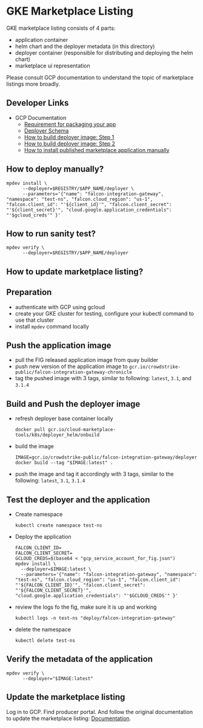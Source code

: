 # GKE Marketplace Listing

GKE marketplace listing consists of 4 parts:
 - application container
 - helm chart and the deployer metadata (in this directory)
 - deployer container (responsible for distributing and deploying the helm chart)
 - marketplace ui representation

Please consult GCP documentation to understand the topic of marketplace listings more broadly.

## Developer Links

 - GCP Documentation
   - [Requirement for packaging your app](https://cloud.google.com/marketplace/docs/partners/kubernetes/create-app-package)
   - [Deployer Schema](https://github.com/GoogleCloudPlatform/marketplace-k8s-app-tools/blob/master/docs/schema.md#x-google-marketplace-1)
   - [How to build deployer image: Step 1](https://github.com/GoogleCloudPlatform/marketplace-k8s-app-tools/blob/master/docs/building-deployer.md)
   - [How to build deployer image: Step 2](https://github.com/GoogleCloudPlatform/marketplace-k8s-app-tools/blob/master/docs/building-deployer-helm.md)
   - [How to install published marketplace application manually](https://github.com/GoogleCloudPlatform/marketplace-k8s-app-tools/blob/master/docs/mpdev-references.md#installing-a-published-marketplace-app)

## How to deploy manually?
```
mpdev install \
      --deployer=$REGISTRY/$APP_NAME/deployer \
      --parameters='{"name": "falcon-integration-gateway", "namespace": "test-ns", "falcon.cloud_region": "us-1", "falcon.client_id": "'${client_id}'", "falcon.client_secret": "'${client_secret}'", "cloud.google.application_credentials": "'$gcloud_creds'" }'
```

## How to run sanity test?
```
mpdev verify \
      --deployer=$REGISTRY/$APP_NAME/deployer
```

## How to update marketplace listing?

## Preparation

 - authenticate with GCP using gcloud
 - create your GKE cluster for testing, configure your kubectl command to use that cluster
 - install `mpdev` command locally

## Push the application image

 - pull the FIG released application image from quay builder
 - push new version of the application image to `gcr.io/crowdstrike-public/falcon-integration-gateway-chronicle`
 - tag the pushed image with 3 tags, similar to following: `latest`, `3.1`, and `3.1.4`

## Build and Push the deployer image

 - refresh deployer base container locally
   ```
   docker pull gcr.io/cloud-marketplace-tools/k8s/deployer_helm/onbuild
   ```
 - build the image
   ```
   IMAGE=gcr.io/crowdstrike-public/falcon-integration-gateway/deployer
   docker build --tag "$IMAGE:latest" .
   ```
 - push the image and tag it accordingly with 3 tags, similar to the following: `latest`, `3.1`, `3.1.4`

## Test the deployer and the application

 - Create namespace
   ```
   kubectl create namespace test-ns
   ```
 - Deploy the application
   ```
   FALCON_CLIENT_ID=
   FALCON_CLIENT_SECRET=
   GCLOUD_CREDS=$(base64 < "gcp_service_account_for_fig.json")
   mpdev install \
     --deployer=$IMAGE:latest \
     --parameters='{"name": "falcon-integration-gateway", "namespace": "test-ns", "falcon.cloud_region": "us-1", "falcon.client_id": "'${FALCON_CLIENT_ID}'", "falcon.client_secret": "'${FALCON_CLIENT_SECRET}'", "cloud.google.application_credentials": "'$GCLOUD_CREDS'" }'
   ```
 - review the logs fo the fig, make sure it is up and working
   ```
   kubectl logs -n test-ns "deploy/falcon-integration-gateway"
   ```
 - delete the namespace
   ```
   kubectl delete test-ns
   ```

## Verify the metadata of the application

```
mpdev verify \
      --deployer="$IMAGE:latest"
```

## Update the marketplace listing

Log in to GCP. Find producer portal. And follow the original documentation to update the marketplace listing: [Documentation](https://cloud.google.com/marketplace/docs/partners/kubernetes/maintaining-product).

